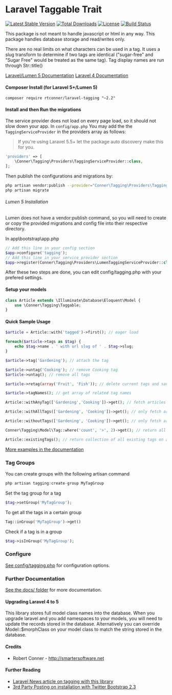 Laravel Taggable Trait
============

[![Latest Stable Version](https://poser.pugx.org/rtconner/laravel-tagging/v/stable.svg)](https://packagist.org/packages/rtconner/laravel-tagging)
[![Total Downloads](https://poser.pugx.org/rtconner/laravel-tagging/downloads.svg)](https://packagist.org/packages/rtconner/laravel-tagging)
[![License](https://poser.pugx.org/rtconner/laravel-tagging/license.svg)](https://packagist.org/packages/rtconner/laravel-tagging)
[![Build Status](https://travis-ci.org/rtconner/laravel-tagging.svg?branch=master)](https://travis-ci.org/rtconner/laravel-tagging)

This package is not meant to handle javascript or html in any way. This package handles database storage and read/writes only.

There are no real limits on what characters can be used in a tag. It uses a slug transform to determine if two tags are identical ("sugar-free" and "Sugar Free" would be treated as the same tag). Tag display names are run through Str::title()

[Laravel/Lumen 5 Documentation](https://github.com/rtconner/laravel-tagging/tree/laravel-5)
[Laravel 4 Documentation](https://github.com/rtconner/laravel-tagging/tree/laravel-4)

#### Composer Install (for Laravel 5+/Lumen 5)

```shell
composer require rtconner/laravel-tagging "~2.2"
```

#### Install and then Run the migrations

The service provider does not load on every page load, so it should not slow down your app. In `config/app.php` You may add the the `TaggingServiceProvider` in the providers array as follows:

> If you're using Laravel 5.5+ let the package auto discovery make this for you.

```php
'providers' => [
	\Conner\Tagging\Providers\TaggingServiceProvider::class,
];
```
Then publish the configurations and migrations by:
```bash
php artisan vendor:publish --provider="Conner\Tagging\Providers\TaggingServiceProvider"
php artisan migrate
```

###### Lumen 5 Installation

Lumen does not have a vendor:publish command, so you will need to create or copy the provided migrations and config file into their respective directory.

In app\bootstrap\app.php

```php
// Add this line in your config section
$app->configure('tagging');
// Add this line in your service provider section
$app->register(Conner\Tagging\Providers\LumenTaggingServiceProvider::class);
```

After these two steps are done, you can edit config/tagging.php with your prefered settings.

#### Setup your models
```php
class Article extends \Illuminate\Database\Eloquent\Model {
	use \Conner\Tagging\Taggable;
}
```

#### Quick Sample Usage

```php
$article = Article::with('tagged')->first(); // eager load

foreach($article->tags as $tag) {
	echo $tag->name . ' with url slug of ' . $tag->slug;
}

$article->tag('Gardening'); // attach the tag

$article->untag('Cooking'); // remove Cooking tag
$article->untag(); // remove all tags

$article->retag(array('Fruit', 'Fish')); // delete current tags and save new tags

$article->tagNames(); // get array of related tag names

Article::withAnyTag(['Gardening','Cooking'])->get(); // fetch articles with any tag listed

Article::withAllTags(['Gardening', 'Cooking'])->get(); // only fetch articles with all the tags

Article::withoutTags(['Gardening', 'Cooking'])->get(); // only fetch articles without all tags listed

Conner\Tagging\Model\Tag::where('count', '>', 2)->get(); // return all tags used more than twice

Article::existingTags(); // return collection of all existing tags on any articles
```

[More examples in the documentation](docs/usage-examples.md)


### Tag Groups

You can create groups with the following artisan command

```php
php artisan tagging:create-group MyTagGroup
```

Set the tag group for a tag

```php
$tag->setGroup('MyTagGroup');
```

To get all the tags in a certain group

```php
Tag::inGroup('MyTagGroup')->get()
```

Check if a tag is in a group

```php
$tag->isInGroup('MyTagGroup');
```


### Configure

[See config/tagging.php](config/tagging.php) for configuration options.

### Further Documentation

[See the docs/ folder](docs) for more documentation.

#### Upgrading Laravel 4 to 5

This library stores full model class names into the database. When you upgrade laravel and you add namespaces to your models, you will need to update the records stored in the database.
Alternatively you can override Model::$morphClass on your model class to match the string stored in the database.

#### Credits

 - Robert Conner - http://smartersoftware.net

#### Further Reading
 - [Laravel News article on tagging with this library](https://laravel-news.com/2015/10/how-to-add-tagging-to-your-laravel-app/)
 - [3rd Party Posting on installation with Twitter Bootstrap 2.3](http://blog.stickyrice.net/archives/2015/laravel-tagging-bootstrap-tags-input-rtconner)
